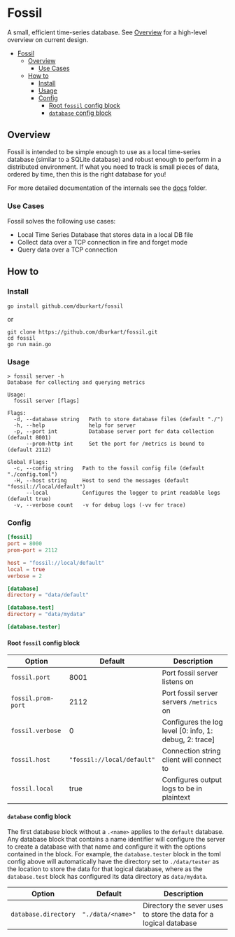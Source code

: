 # Fossil

A small, efficient time-series database. See [Overview](./docs/overview.md) for a high-level overview on current design.

- [Fossil](#fossil)
  - [Overview](#overview)
    - [Use Cases](#use-cases)
  - [How to](#how-to)
    - [Install](#install)
    - [Usage](#usage)
    - [Config](#config)
      - [Root `fossil` config block](#root-fossil-config-block)
      - [`database` config block](#database-config-block)


## Overview

Fossil is intended to be simple enough to use as a local time-series database (similar to a SQLite database) and robust
enough to perform in a distributed environment. If what you need to track is small pieces of data, ordered by time, then
this is the right database for you!

For more detailed documentation of the internals see the [docs](/docs) folder.

### Use Cases

Fossil solves the following use cases:

- Local Time Series Database that stores data in a local DB file
- Collect data over a TCP connection in fire and forget mode
- Query data over a TCP connection

## How to

### Install
```shell
go install github.com/dburkart/fossil
```
or
```shell
git clone https://github.com/dburkart/fossil.git
cd fossil
go run main.go
```

### Usage
```shell
> fossil server -h
Database for collecting and querying metrics

Usage:
  fossil server [flags]

Flags:
  -d, --database string   Path to store database files (default "./")
  -h, --help              help for server
  -p, --port int          Database server port for data collection (default 8001)
      --prom-http int     Set the port for /metrics is bound to (default 2112)

Global Flags:
  -c, --config string   Path to the fossil config file (default "./config.toml")
  -H, --host string     Host to send the messages (default "fossil://local/default")
      --local           Configures the logger to print readable logs (default true)
  -v, --verbose count   -v for debug logs (-vv for trace)
```

### Config
```toml
[fossil]
port = 8000
prom-port = 2112

host = "fossil://local/default"
local = true
verbose = 2

[database]
directory = "data/default"

[database.test]
directory = "data/mydata"

[database.tester]
```

#### Root `fossil` config block
| Option             | Default                    | Description                                            |
| ------------------ | -------------------------- | ------------------------------------------------------ |
| `fossil.port`      | 8001                       | Port fossil server listens on                          |
| `fossil.prom-port` | 2112                       | Port fossil server servers `/metrics` on               |
| `fossil.verbose`   | 0                          | Configures the log level [0: info, 1: debug, 2: trace] |
| `fossil.host`      | `"fossil://local/default"` | Connection string client will connect to               |
| `fossil.local`     | true                       | Configures output logs to be in plaintext              |

####  `database` config block
The first database block without a `.<name>` applies to the `default` database. 
Any database block that contains a name identifier will configure the server 
to create a database with that name and configure it with the options contained
in the block. For example, the `database.tester` block in the toml config above
will automatically have the directory set to `./data/tester` as the location to
store the data for that logical database, where as the `database.test` block
has configured its data directory as `data/mydata`.

| Option               | Default           | Description                                                       |
| -------------------- | ----------------- | ----------------------------------------------------------------- |
| `database.directory` | `"./data/<name>"` | Directory the sever uses to store the data for a logical database |
